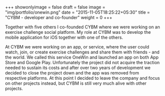+++
showonlyimage = false
draft = false
image = "img/portfolio/onewin.png"
date = "2015-11-05T18:25:22+05:30"
title = "CYBM - developer and co-founder"
weight = 0
+++

Together with five others I co-founded CYBM where we were working on an exercise challenge social platform. My role at CYBM was to develop the mobile application for iOS together with one of the others.
<!--more-->

At CYBM we were working on an app, or service, where the user could watch, join, or create exercise challenges and share them with friends - and the world. We called this service OneWin and launched an app on both App Store and Google Play. Unfortunately the project did not acquire the traction needed to sustain its costs and after over two years of development we decided to close the project down and the app was removed from respective platforms. At this point I decided to leave the company and focus on other projects instead, but CYBM is still very much alive with other projects.
